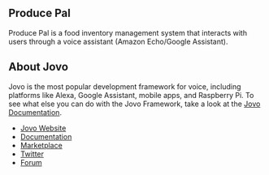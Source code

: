 ## Produce Pal
Produce Pal is a food inventory management system that interacts with users through a voice assistant (Amazon Echo/Google Assistant).


## About Jovo

Jovo is the most popular development framework for voice, including platforms like Alexa, Google Assistant, mobile apps, and Raspberry Pi.
To see what else you can do with the Jovo Framework, take a look at the [Jovo Documentation](https://www.jovo.tech/docs/).
-   [Jovo Website](https://jovo.tech/)
-   [Documentation](https://jovo.tech/docs/)
-   [Marketplace](https://www.jovo.tech/marketplace/)
-   [Twitter](https://twitter.com/jovotech/)
-   [Forum](https://community.jovo.tech/)
